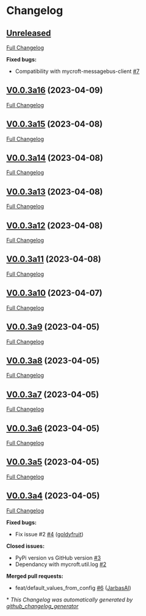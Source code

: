 # Changelog

## [Unreleased](https://github.com/OpenVoiceOS/ovos-bus-client/tree/HEAD)

[Full Changelog](https://github.com/OpenVoiceOS/ovos-bus-client/compare/V0.0.3a16...HEAD)

**Fixed bugs:**

- Compatibility with mycroft-messagebus-client [\#7](https://github.com/OpenVoiceOS/ovos-bus-client/issues/7)

## [V0.0.3a16](https://github.com/OpenVoiceOS/ovos-bus-client/tree/V0.0.3a16) (2023-04-09)

[Full Changelog](https://github.com/OpenVoiceOS/ovos-bus-client/compare/V0.0.3a15...V0.0.3a16)

## [V0.0.3a15](https://github.com/OpenVoiceOS/ovos-bus-client/tree/V0.0.3a15) (2023-04-08)

[Full Changelog](https://github.com/OpenVoiceOS/ovos-bus-client/compare/V0.0.3a14...V0.0.3a15)

## [V0.0.3a14](https://github.com/OpenVoiceOS/ovos-bus-client/tree/V0.0.3a14) (2023-04-08)

[Full Changelog](https://github.com/OpenVoiceOS/ovos-bus-client/compare/V0.0.3a13...V0.0.3a14)

## [V0.0.3a13](https://github.com/OpenVoiceOS/ovos-bus-client/tree/V0.0.3a13) (2023-04-08)

[Full Changelog](https://github.com/OpenVoiceOS/ovos-bus-client/compare/V0.0.3a12...V0.0.3a13)

## [V0.0.3a12](https://github.com/OpenVoiceOS/ovos-bus-client/tree/V0.0.3a12) (2023-04-08)

[Full Changelog](https://github.com/OpenVoiceOS/ovos-bus-client/compare/V0.0.3a11...V0.0.3a12)

## [V0.0.3a11](https://github.com/OpenVoiceOS/ovos-bus-client/tree/V0.0.3a11) (2023-04-08)

[Full Changelog](https://github.com/OpenVoiceOS/ovos-bus-client/compare/V0.0.3a10...V0.0.3a11)

## [V0.0.3a10](https://github.com/OpenVoiceOS/ovos-bus-client/tree/V0.0.3a10) (2023-04-07)

[Full Changelog](https://github.com/OpenVoiceOS/ovos-bus-client/compare/V0.0.3a9...V0.0.3a10)

## [V0.0.3a9](https://github.com/OpenVoiceOS/ovos-bus-client/tree/V0.0.3a9) (2023-04-05)

[Full Changelog](https://github.com/OpenVoiceOS/ovos-bus-client/compare/V0.0.3a8...V0.0.3a9)

## [V0.0.3a8](https://github.com/OpenVoiceOS/ovos-bus-client/tree/V0.0.3a8) (2023-04-05)

[Full Changelog](https://github.com/OpenVoiceOS/ovos-bus-client/compare/V0.0.3a7...V0.0.3a8)

## [V0.0.3a7](https://github.com/OpenVoiceOS/ovos-bus-client/tree/V0.0.3a7) (2023-04-05)

[Full Changelog](https://github.com/OpenVoiceOS/ovos-bus-client/compare/V0.0.3a6...V0.0.3a7)

## [V0.0.3a6](https://github.com/OpenVoiceOS/ovos-bus-client/tree/V0.0.3a6) (2023-04-05)

[Full Changelog](https://github.com/OpenVoiceOS/ovos-bus-client/compare/V0.0.3a5...V0.0.3a6)

## [V0.0.3a5](https://github.com/OpenVoiceOS/ovos-bus-client/tree/V0.0.3a5) (2023-04-05)

[Full Changelog](https://github.com/OpenVoiceOS/ovos-bus-client/compare/V0.0.3a4...V0.0.3a5)

## [V0.0.3a4](https://github.com/OpenVoiceOS/ovos-bus-client/tree/V0.0.3a4) (2023-04-05)

[Full Changelog](https://github.com/OpenVoiceOS/ovos-bus-client/compare/240929a2eb70a305f6622070e6c953ec32986565...V0.0.3a4)

**Fixed bugs:**

- Fix issue \#2 [\#4](https://github.com/OpenVoiceOS/ovos-bus-client/pull/4) ([goldyfruit](https://github.com/goldyfruit))

**Closed issues:**

- PyPi version vs GitHub version [\#3](https://github.com/OpenVoiceOS/ovos-bus-client/issues/3)
- Dependancy with mycroft.util.log  [\#2](https://github.com/OpenVoiceOS/ovos-bus-client/issues/2)

**Merged pull requests:**

- feat/default\_values\_from\_config [\#6](https://github.com/OpenVoiceOS/ovos-bus-client/pull/6) ([JarbasAl](https://github.com/JarbasAl))



\* *This Changelog was automatically generated by [github_changelog_generator](https://github.com/github-changelog-generator/github-changelog-generator)*
